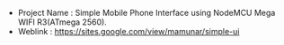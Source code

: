 - Project Name  : Simple Mobile Phone Interface using NodeMCU Mega WIFI R3(ATmega 2560).
- Weblink       : https://sites.google.com/view/mamunar/simple-ui
